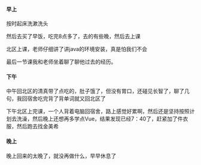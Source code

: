 #### 早上

按时起床洗漱洗头

然后去买了早饭，吃完8点多了，去的有些晚，然后去上课

北区上课，老师仔细讲了讲java的环境安装，真是怕我们不会

最后一节课我和老师坐着聊了聊他过去的经历。

#### 下午

中午回北区的清真带了点吃的，肚子饿了，但没有胃口，还碰见长智了，聊了几句，我回宿舍吃完背了背单词就又回北区了

下午北区上完课，一个人背着电脑回宿舍，路上感觉好累啊，然后还是坚持按照计划去洗澡，然后晚上还想再多学点Vue，结果发现已经7：40了，赶紧加了件衣服，然后跑去找金美希

#### 晚上

晚上回来的太晚了，就没再做什么，早早休息了

